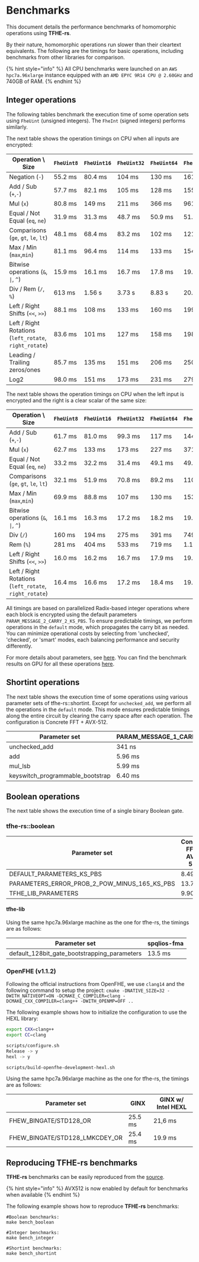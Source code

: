 # Benchmarks

This document details the performance benchmarks of homomorphic operations using **TFHE-rs**.

By their nature, homomorphic operations run slower than their cleartext equivalents. The following are the timings for basic operations, including benchmarks from other libraries for comparison.

{% hint style="info" %}
All CPU benchmarks were launched on an `AWS hpc7a.96xlarge` instance equipped with an `AMD EPYC 9R14 CPU @ 2.60GHz` and 740GB of RAM.
{% endhint %}

## Integer operations

The following tables benchmark the execution time of some operation sets using `FheUint` (unsigned integers). The `FheInt` (signed integers) performs similarly.

The next table shows the operation timings on CPU when all inputs are encrypted:

| Operation \ Size                                       | `FheUint8` | `FheUint16` | `FheUint32` | `FheUint64` | `FheUint128` | `FheUint256` |
| ------------------------------------------------------ | ---------- | ----------- | ----------- | ----------- | ------------ | ------------ |
| Negation (`-`)                                         | 55.2 ms    | 80.4 ms     | 104 ms      | 130 ms      | 161 ms       | 202 ms       |
| Add / Sub (`+`,`-`)                                    | 57.7 ms    | 82.1 ms     | 105 ms      | 128 ms      | 155 ms       | 195 ms       |
| Mul (`x`)                                              | 80.8 ms    | 149 ms      | 211 ms      | 366 ms      | 961 ms       | 3.2 s        |
| Equal / Not Equal (`eq`, `ne`)                         | 31.9 ms    | 31.3 ms     | 48.7 ms     | 50.9 ms     | 51.4 ms      | 52.8 ms      |
| Comparisons (`ge`, `gt`, `le`, `lt`)                   | 48.1 ms    | 68.4 ms     | 83.2 ms     | 102 ms      | 121 ms       | 145 ms       |
| Max / Min (`max`,`min`)                                | 81.1 ms    | 96.4 ms     | 114 ms      | 133 ms      | 154 ms       | 198 ms       |
| Bitwise operations (`&`, `\|`, `^`)                    | 15.9 ms    | 16.1 ms     | 16.7 ms     | 17.8 ms     | 19.1 ms      | 21.9 ms      |
| Div / Rem (`/`, `%`)                                   | 613 ms     | 1.56 s      | 3.73 s      | 8.83 s      | 20.6 s       | 53.8 s       |
| Left / Right Shifts (`<<`, `>>`)                       | 88.1 ms    | 108 ms      | 133 ms      | 160 ms      | 199 ms       | 403 ms       |
| Left / Right Rotations (`left_rotate`, `right_rotate`) | 83.6 ms    | 101 ms      | 127 ms      | 158 ms      | 198 ms       | 402 ms       |
| Leading / Trailing zeros/ones                          | 85.7 ms    | 135 ms      | 151 ms      | 206 ms      | 250 ms       | 308 ms       |
| Log2                                                   | 98.0 ms    | 151 ms      | 173 ms      | 231 ms      | 279 ms       | 333 ms       |



The next table shows the operation timings on CPU when the left input is encrypted and the right is a clear scalar of the same size:

| Operation \ Size                                       | `FheUint8` | `FheUint16` | `FheUint32` | `FheUint64` | `FheUint128` | `FheUint256` |
| ------------------------------------------------------ | ---------- | ----------- | ----------- | ----------- | ------------ | ------------ |
| Add / Sub (`+`,`-`)                                    | 61.7 ms    | 81.0 ms     | 99.3 ms     | 117 ms      | 144 ms       | 189 ms       |
| Mul (`x`)                                              | 62.7 ms    | 133 ms      | 173 ms      | 227 ms      | 371 ms       | 917 ms       |
| Equal / Not Equal (`eq`, `ne`)                         | 33.2 ms    | 32.2 ms     | 31.4 ms     | 49.1 ms     | 49.8 ms      | 51.6 ms      |
| Comparisons (`ge`, `gt`, `le`, `lt`)                   | 32.1 ms    | 51.9 ms     | 70.8 ms     | 89.2 ms     | 110 ms       | 130 ms       |
| Max / Min (`max`,`min`)                                | 69.9 ms    | 88.8 ms     | 107 ms      | 130 ms      | 153 ms       | 188 ms       |
| Bitwise operations (`&`, `\|`, `^`)                    | 16.1 ms    | 16.3 ms     | 17.2 ms     | 18.2 ms     | 19.6 ms      | 22.1 ms      |
| Div (`/`)                                              | 160 ms     | 194 ms      | 275 ms      | 391 ms      | 749 ms       | 2.02 s       |
| Rem (`%`)                                              | 281 ms     | 404 ms      | 533 ms      | 719 ms      | 1.18 s       | 2.76 s       |
| Left / Right Shifts (`<<`, `>>`)                       | 16.0 ms    | 16.2 ms     | 16.7 ms     | 17.9 ms     | 19.2 ms      | 21.8 ms      |
| Left / Right Rotations (`left_rotate`, `right_rotate`) | 16.4 ms    | 16.6 ms     | 17.2 ms     | 18.4 ms     | 19.7 ms      | 22.2 ms      |

All timings are based on parallelized Radix-based integer operations where each block is encrypted using the default parameters `PARAM_MESSAGE_2_CARRY_2_KS_PBS`. To ensure predictable timings, we perform operations in the `default` mode, which propagates the carry bit as needed. You can minimize operational costs by selecting from 'unchecked', 'checked', or 'smart' modes, each balancing performance and security differently.

For more details about parameters, see [here](../references/fine-grained-apis/shortint/parameters.md). You can find the benchmark results on GPU for all these operations [here](../guides/run\_on\_gpu.md#benchmarks).

## Shortint operations

The next table shows the execution time of some operations using various parameter sets of tfhe-rs::shortint. Except for `unchecked_add`, we perform all the operations in the `default` mode. This mode ensures predictable timings along the entire circuit by clearing the carry space after each operation. The configuration is Concrete FFT + AVX-512.

| Parameter set                      | PARAM\_MESSAGE\_1\_CARRY\_1 | PARAM\_MESSAGE\_2\_CARRY\_2 | PARAM\_MESSAGE\_3\_CARRY\_3 | PARAM\_MESSAGE\_4\_CARRY\_4 |
| ---------------------------------- | --------------------------- | --------------------------- | --------------------------- | --------------------------- |
| unchecked\_add                     | 341 ns                      | 555 ns                      | 2.47 µs                     | 9.77 µs                     |
| add                                | 5.96 ms                     | 12.6 ms                     | 102 ms                      | 508 ms                      |
| mul\_lsb                           | 5.99 ms                     | 12.3 ms                     | 101 ms                      | 500 ms                      |
| keyswitch\_programmable\_bootstrap | 6.40 ms                     | 12.9 ms                     | 104 ms                      | 489 ms                      |

## Boolean operations

The next table shows the execution time of a single binary Boolean gate.

### tfhe-rs::boolean

| Parameter set                                        | Concrete FFT + AVX-512 |
| ---------------------------------------------------- | ---------------------- |
| DEFAULT\_PARAMETERS\_KS\_PBS                         | 8.49 ms                |
| PARAMETERS\_ERROR\_PROB\_2\_POW\_MINUS\_165\_KS\_PBS | 13.7 ms                |
| TFHE\_LIB\_PARAMETERS                                | 9.90 ms                |

#### tfhe-lib

Using the same hpc7a.96xlarge machine as the one for tfhe-rs, the timings are as follows:

| Parameter set                                    | spqlios-fma |
| ------------------------------------------------ | ----------- |
| default\_128bit\_gate\_bootstrapping\_parameters | 13.5 ms     |

### OpenFHE (v1.1.2)

Following the official instructions from OpenFHE, we use `clang14` and the following command to setup the project: `cmake -DNATIVE_SIZE=32 -DWITH_NATIVEOPT=ON -DCMAKE_C_COMPILER=clang -DCMAKE_CXX_COMPILER=clang++ -DWITH_OPENMP=OFF ..`

The following example shows how to initialize the configuration to use the HEXL library:

```bash
export CXX=clang++
export CC=clang

scripts/configure.sh
Release -> y
hexl -> y

scripts/build-openfhe-development-hexl.sh
```

Using the same hpc7a.96xlarge machine as the one for tfhe-rs, the timings are as follows:

| Parameter set                     | GINX    | GINX w/ Intel HEXL |
| --------------------------------- | ------- | ------------------ |
| FHEW\_BINGATE/STD128\_OR          | 25.5 ms | 21,6 ms            |
| FHEW\_BINGATE/STD128\_LMKCDEY\_OR | 25.4 ms | 19.9 ms            |

## Reproducing TFHE-rs benchmarks

**TFHE-rs** benchmarks can be easily reproduced from the [source](https://github.com/zama-ai/tfhe-rs).

{% hint style="info" %}
AVX512 is now enabled by default for benchmarks when available
{% endhint %}

The following example shows how to reproduce **TFHE-rs** benchmarks:

```shell
#Boolean benchmarks:
make bench_boolean

#Integer benchmarks:
make bench_integer

#Shortint benchmarks:
make bench_shortint
```

